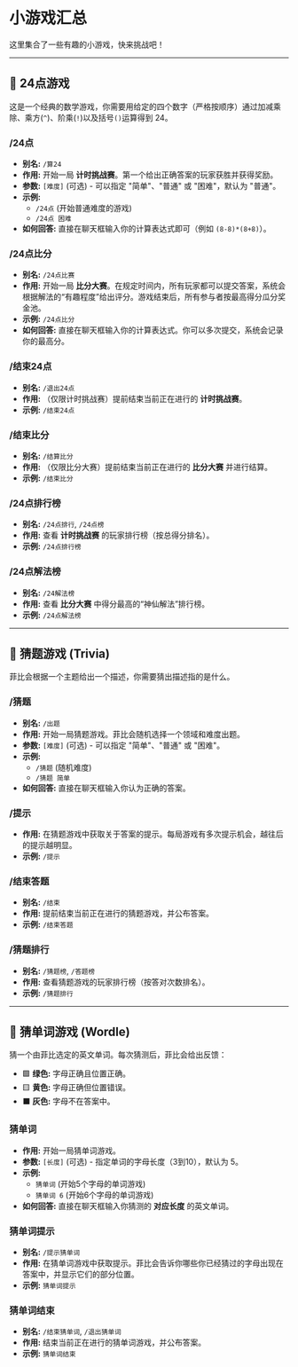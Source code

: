 # 小游戏汇总

这里集合了一些有趣的小游戏，快来挑战吧！

---

## 🎲 24点游戏

这是一个经典的数学游戏，你需要用给定的四个数字（严格按顺序）通过加减乘除、乘方(`^`)、阶乘(`!`)以及括号`()`运算得到 24。

### /24点
- **别名:** `/算24`
- **作用:** 开始一局 **计时挑战赛**。第一个给出正确答案的玩家获胜并获得奖励。
- **参数:** `[难度]` (可选) - 可以指定 "简单"、"普通" 或 "困难"，默认为 "普通"。
- **示例:**
    - `/24点` (开始普通难度的游戏)
    - `/24点 困难`
- **如何回答:** 直接在聊天框输入你的计算表达式即可（例如 `(8-8)*(8+8)`）。

### /24点比分
- **别名:** `/24点比赛`
- **作用:** 开始一局 **比分大赛**。在规定时间内，所有玩家都可以提交答案，系统会根据解法的“有趣程度”给出评分。游戏结束后，所有参与者按最高得分瓜分奖金池。
- **示例:** `/24点比分`
- **如何回答:** 直接在聊天框输入你的计算表达式。你可以多次提交，系统会记录你的最高分。

### /结束24点
- **别名:** `/退出24点`
- **作用:** （仅限计时挑战赛）提前结束当前正在进行的 **计时挑战赛**。
- **示例:** `/结束24点`

### /结束比分
- **别名:** `/结算比分`
- **作用:** （仅限比分大赛）提前结束当前正在进行的 **比分大赛** 并进行结算。
- **示例:** `/结束比分`

### /24点排行榜
- **别名:** `/24点排行`, `/24点榜`
- **作用:** 查看 **计时挑战赛** 的玩家排行榜（按总得分排名）。
- **示例:** `/24点排行榜`

### /24点解法榜
- **别名:** `/24解法榜`
- **作用:** 查看 **比分大赛** 中得分最高的“神仙解法”排行榜。
- **示例:** `/24点解法榜`

---

## 🧠 猜题游戏 (Trivia)

菲比会根据一个主题给出一个描述，你需要猜出描述指的是什么。

### /猜题
- **别名:** `/出题`
- **作用:** 开始一局猜题游戏。菲比会随机选择一个领域和难度出题。
- **参数:** `[难度]` (可选) - 可以指定 "简单"、"普通" 或 "困难"。
- **示例:**
    - `/猜题` (随机难度)
    - `/猜题 简单`
- **如何回答:** 直接在聊天框输入你认为正确的答案。

### /提示
- **作用:** 在猜题游戏中获取关于答案的提示。每局游戏有多次提示机会，越往后的提示越明显。
- **示例:** `/提示`

### /结束答题
- **别名:** `/结束`
- **作用:** 提前结束当前正在进行的猜题游戏，并公布答案。
- **示例:** `/结束答题`

### /猜题排行
- **别名:** `/猜题榜`, `/答题榜`
- **作用:** 查看猜题游戏的玩家排行榜（按答对次数排名）。
- **示例:** `/猜题排行`

---

## 🔡 猜单词游戏 (Wordle)

猜一个由菲比选定的英文单词。每次猜测后，菲比会给出反馈：
* 🟩 **绿色:** 字母正确且位置正确。
* 🟨 **黄色:** 字母正确但位置错误。
* ⬛ **灰色:** 字母不在答案中。

### 猜单词
- **作用:** 开始一局猜单词游戏。
- **参数:** `[长度]` (可选) - 指定单词的字母长度（3到10），默认为 5。
- **示例:**
    - `猜单词` (开始5个字母的单词游戏)
    - `猜单词 6` (开始6个字母的单词游戏)
- **如何回答:** 直接在聊天框输入你猜测的 **对应长度** 的英文单词。

### 猜单词提示
- **别名:** `/提示猜单词`
- **作用:** 在猜单词游戏中获取提示。菲比会告诉你哪些你已经猜过的字母出现在答案中，并显示它们的部分位置。
- **示例:** `猜单词提示`

### 猜单词结束
- **别名:** `/结束猜单词`, `/退出猜单词`
- **作用:** 结束当前正在进行的猜单词游戏，并公布答案。
- **示例:** `猜单词结束`